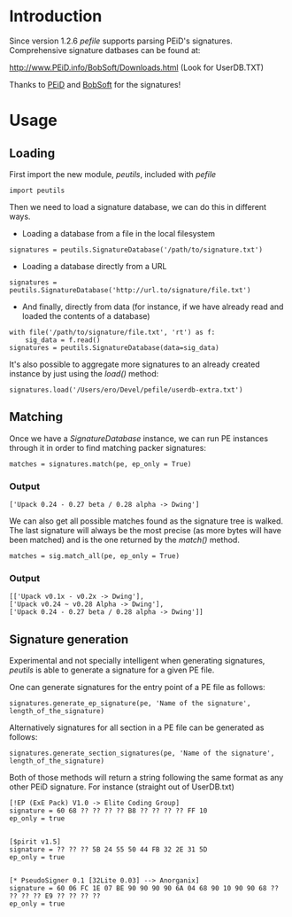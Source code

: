 # Introduction #

Since version 1.2.6 _pefile_ supports parsing PEiD's signatures. Comprehensive signature datbases can be found at:

http://www.PEiD.info/BobSoft/Downloads.html (Look for UserDB.TXT)

Thanks to [PEiD](http://www.PEiD.info/) and [BobSoft](http://www.PEiD.info/BobSoft/) for the signatures!


# Usage #

## Loading ##

First import the new module, _peutils_, included with _pefile_

```
import peutils
```

Then we need to load a signature database, we can do this in different ways.

  * Loading a database from a file in the local filesystem

```
signatures = peutils.SignatureDatabase('/path/to/signature.txt')
```

  * Loading a database directly from a URL

```
signatures = peutils.SignatureDatabase('http://url.to/signature/file.txt')
```

  * And finally, directly from data (for instance, if we have already read and loaded the contents of a database)

```
with file('/path/to/signature/file.txt', 'rt') as f: 
    sig_data = f.read()
signatures = peutils.SignatureDatabase(data=sig_data)
```

It's also possible to aggregate more signatures to an already created instance by just using the _load()_ method:

```
signatures.load('/Users/ero/Devel/pefile/userdb-extra.txt')
```


## Matching ##

Once we have a _SignatureDatabase_ instance, we can run PE instances through it in order to find matching packer signatures:

```
matches = signatures.match(pe, ep_only = True)
```


### Output ###

```
['Upack 0.24 - 0.27 beta / 0.28 alpha -> Dwing']
```


We can also get all possible matches found as the signature tree is walked. The last signature will always be the most precise (as more bytes will have been matched) and is the one returned by the _match()_ method.

```
matches = sig.match_all(pe, ep_only = True)
```

### Output ###
```
[['Upack v0.1x - v0.2x -> Dwing'], 
['Upack v0.24 ~ v0.28 Alpha -> Dwing'], 
['Upack 0.24 - 0.27 beta / 0.28 alpha -> Dwing']]
```


## Signature generation ##

Experimental and not specially intelligent when generating signatures, _peutils_ is able to generate a signature for a given PE file.

One can generate signatures for the entry point of a PE file as follows:

```
signatures.generate_ep_signature(pe, 'Name of the signature', length_of_the_signature)
```


Alternatively signatures for all section in a PE file can be generated as follows:


```
signatures.generate_section_signatures(pe, 'Name of the signature', length_of_the_signature)
```


Both of those methods will return a string following the same format as any other PEiD signature. For instance (straight out of UserDB.txt)

```
[!EP (ExE Pack) V1.0 -> Elite Coding Group]
signature = 60 68 ?? ?? ?? ?? B8 ?? ?? ?? ?? FF 10
ep_only = true


[$pirit v1.5]
signature = ?? ?? ?? 5B 24 55 50 44 FB 32 2E 31 5D
ep_only = true


[* PseudoSigner 0.1 [32Lite 0.03] --> Anorganix]
signature = 60 06 FC 1E 07 BE 90 90 90 90 6A 04 68 90 10 90 90 68 ?? ?? ?? ?? E9 ?? ?? ?? ??
ep_only = true
```